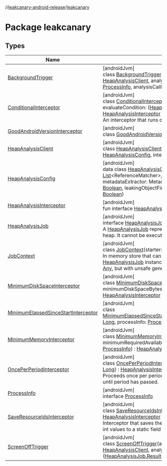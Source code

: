 //[leakcanary-android-release](../../index.md)/[leakcanary](index.md)

# Package leakcanary

## Types

| Name | Summary |
|---|---|
| [BackgroundTrigger](-background-trigger/index.md) | [androidJvm]<br>class [BackgroundTrigger](-background-trigger/index.md)(application: [Application](https://developer.android.com/reference/kotlin/android/app/Application.html), analysisClient: [HeapAnalysisClient](-heap-analysis-client/index.md), analysisExecutor: [Executor](https://developer.android.com/reference/kotlin/java/util/concurrent/Executor.html), processInfo: [ProcessInfo](-process-info/index.md), analysisCallback: ([HeapAnalysisJob.Result](-heap-analysis-job/-result/index.md)) -&gt; [Unit](https://kotlinlang.org/api/latest/jvm/stdlib/kotlin/-unit/index.html)) |
| [ConditionalInterceptor](-conditional-interceptor/index.md) | [androidJvm]<br>class [ConditionalInterceptor](-conditional-interceptor/index.md)(delegate: [HeapAnalysisInterceptor](-heap-analysis-interceptor/index.md), evaluateCondition: ([HeapAnalysisJob](-heap-analysis-job/index.md)) -&gt; [Boolean](https://kotlinlang.org/api/latest/jvm/stdlib/kotlin/-boolean/index.html)) : [HeapAnalysisInterceptor](-heap-analysis-interceptor/index.md)<br>An interceptor that runs only when evaluateCondition returns true. |
| [GoodAndroidVersionInterceptor](-good-android-version-interceptor/index.md) | [androidJvm]<br>class [GoodAndroidVersionInterceptor](-good-android-version-interceptor/index.md) : [HeapAnalysisInterceptor](-heap-analysis-interceptor/index.md) |
| [HeapAnalysisClient](-heap-analysis-client/index.md) | [androidJvm]<br>class [HeapAnalysisClient](-heap-analysis-client/index.md)(heapDumpDirectoryProvider: () -&gt; [File](https://developer.android.com/reference/kotlin/java/io/File.html), config: [HeapAnalysisConfig](-heap-analysis-config/index.md), interceptors: [List](https://kotlinlang.org/api/latest/jvm/stdlib/kotlin.collections/-list/index.html)&lt;[HeapAnalysisInterceptor](-heap-analysis-interceptor/index.md)&gt;) |
| [HeapAnalysisConfig](-heap-analysis-config/index.md) | [androidJvm]<br>data class [HeapAnalysisConfig](-heap-analysis-config/index.md)(referenceMatchers: [List](https://kotlinlang.org/api/latest/jvm/stdlib/kotlin.collections/-list/index.html)&lt;ReferenceMatcher&gt;, objectInspectors: [List](https://kotlinlang.org/api/latest/jvm/stdlib/kotlin.collections/-list/index.html)&lt;ObjectInspector&gt;, metadataExtractor: MetadataExtractor, computeRetainedHeapSize: [Boolean](https://kotlinlang.org/api/latest/jvm/stdlib/kotlin/-boolean/index.html), leakingObjectFinder: LeakingObjectFinder, stripHeapDump: [Boolean](https://kotlinlang.org/api/latest/jvm/stdlib/kotlin/-boolean/index.html)) |
| [HeapAnalysisInterceptor](-heap-analysis-interceptor/index.md) | [androidJvm]<br>fun interface [HeapAnalysisInterceptor](-heap-analysis-interceptor/index.md) |
| [HeapAnalysisJob](-heap-analysis-job/index.md) | [androidJvm]<br>interface [HeapAnalysisJob](-heap-analysis-job/index.md)<br>A [HeapAnalysisJob](-heap-analysis-job/index.md) represents a single prepared request to analyze the heap. It cannot be executed twice. |
| [JobContext](-job-context/index.md) | [androidJvm]<br>class [JobContext](-job-context/index.md)(starter: [Class](https://developer.android.com/reference/kotlin/java/lang/Class.html)&lt;*&gt;?)<br>In memory store that can be used to store objects in a given [HeapAnalysisJob](-heap-analysis-job/index.md) instance. This is a simple [MutableMap](https://kotlinlang.org/api/latest/jvm/stdlib/kotlin.collections/-mutable-map/index.html) of [String](https://kotlinlang.org/api/latest/jvm/stdlib/kotlin/-string/index.html) to [Any](https://kotlinlang.org/api/latest/jvm/stdlib/kotlin/-any/index.html), but with unsafe generics access. |
| [MinimumDiskSpaceInterceptor](-minimum-disk-space-interceptor/index.md) | [androidJvm]<br>class [MinimumDiskSpaceInterceptor](-minimum-disk-space-interceptor/index.md)(application: [Application](https://developer.android.com/reference/kotlin/android/app/Application.html), minimumDiskSpaceBytes: [Long](https://kotlinlang.org/api/latest/jvm/stdlib/kotlin/-long/index.html), processInfo: [ProcessInfo](-process-info/index.md)) : [HeapAnalysisInterceptor](-heap-analysis-interceptor/index.md) |
| [MinimumElapsedSinceStartInterceptor](-minimum-elapsed-since-start-interceptor/index.md) | [androidJvm]<br>class [MinimumElapsedSinceStartInterceptor](-minimum-elapsed-since-start-interceptor/index.md)(minimumElapsedSinceStartMillis: [Long](https://kotlinlang.org/api/latest/jvm/stdlib/kotlin/-long/index.html), processInfo: [ProcessInfo](-process-info/index.md)) : [HeapAnalysisInterceptor](-heap-analysis-interceptor/index.md) |
| [MinimumMemoryInterceptor](-minimum-memory-interceptor/index.md) | [androidJvm]<br>class [MinimumMemoryInterceptor](-minimum-memory-interceptor/index.md)(application: [Application](https://developer.android.com/reference/kotlin/android/app/Application.html), minimumRequiredAvailableMemoryBytes: [Long](https://kotlinlang.org/api/latest/jvm/stdlib/kotlin/-long/index.html), processInfo: [ProcessInfo](-process-info/index.md)) : [HeapAnalysisInterceptor](-heap-analysis-interceptor/index.md) |
| [OncePerPeriodInterceptor](-once-per-period-interceptor/index.md) | [androidJvm]<br>class [OncePerPeriodInterceptor](-once-per-period-interceptor/index.md)(application: [Application](https://developer.android.com/reference/kotlin/android/app/Application.html), periodMillis: [Long](https://kotlinlang.org/api/latest/jvm/stdlib/kotlin/-long/index.html)) : [HeapAnalysisInterceptor](-heap-analysis-interceptor/index.md)<br>Proceeds once per period (of time) and then cancels all follow up jobs until period has passed. |
| [ProcessInfo](-process-info/index.md) | [androidJvm]<br>interface [ProcessInfo](-process-info/index.md) |
| [SaveResourceIdsInterceptor](-save-resource-ids-interceptor/index.md) | [androidJvm]<br>class [SaveResourceIdsInterceptor](-save-resource-ids-interceptor/index.md)(resources: [Resources](https://developer.android.com/reference/kotlin/android/content/res/Resources.html)) : [HeapAnalysisInterceptor](-heap-analysis-interceptor/index.md)<br>Interceptor that saves the names of R.id.* entries and their associated int values to a static field that can then be read from the heap dump. |
| [ScreenOffTrigger](-screen-off-trigger/index.md) | [androidJvm]<br>class [ScreenOffTrigger](-screen-off-trigger/index.md)(application: [Application](https://developer.android.com/reference/kotlin/android/app/Application.html), analysisClient: [HeapAnalysisClient](-heap-analysis-client/index.md), analysisExecutor: [Executor](https://developer.android.com/reference/kotlin/java/util/concurrent/Executor.html), analysisCallback: ([HeapAnalysisJob.Result](-heap-analysis-job/-result/index.md)) -&gt; [Unit](https://kotlinlang.org/api/latest/jvm/stdlib/kotlin/-unit/index.html)) |
